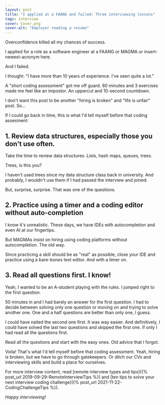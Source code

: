 ```yaml
---
layout: post
title: "I applied at a FAANG and failed: Three interviewing lessons"
tags: interview
cover: Cover.png
cover-alt: "Employer reading a resume" 
---
```


Overconfidence killed all my chances of success.

I applied for a role as a software engineer at a FAANG or MAGMA or insert-newest-acronym here.

And I failed.

I thought: "I have more than 10 years of experience. I've seen quite a lot."

A "short coding assessment" got me off guard. 80 minutes and 3 exercises made me feel like an impostor. An uppercut and 10-second countdown.

I don't want this post to be another "hiring is broken" and "life is unfair" post. So...

If I could go back in time, this is what I'd tell myself before that coding assesment:

## 1. Review data structures, especially those you don't use often.

Take the time to review data structures. Lists, hash maps, queues, trees.

Trees, is this you?

I haven't used trees since my data structure class back in university. And probably, I wouldn't use them if I had passed the interview and joined.

But, surprise, surprise. That was one of the questions.

## 2. Practice using a timer and a coding editor without auto-completion

I know it's unrealistic. These days, we have IDEs with autocompletion and even AI at our fingertips.

But MAGMAs insist on hiring using coding platforms without autocompletion. The old way.

Since practicing a skill should be as "real" as possible, close your IDE and practice using a bare-bones text editor. And with a timer on.

## 3. Read all questions first. I know!

Yeah, I wanted to be an A-student playing with the rules. I jumped right to the first question.

50 minutes in and I had barely an answer for the first question. I had to decide between solving only one question or moving on and trying to solve another one. One and a half questions are better than only one, I guess.

I could have nailed the second one first. It was way easier. And definitively, I could have solved the last two questions and skipped the first one. If only I had read all the questions first.

Read all the questions and start with the easy ones. Old advice that I forgot. 

Voila! That's what I'd tell myself before that coding assessment. Yeah, hiring is broken, but we have to go through gatekeepers. Or ditch our CVs and interviewing skills and build a place for ourselves.

For more interview content, read [remote interview types and tips]({% post_url 2019-09-29-RemoteInterviewTips %}) and [ten tips to solve your next interview coding challenge]({% post_url 2021-11-22-CodingChallengeTips %}).

_Happy interviewing!_